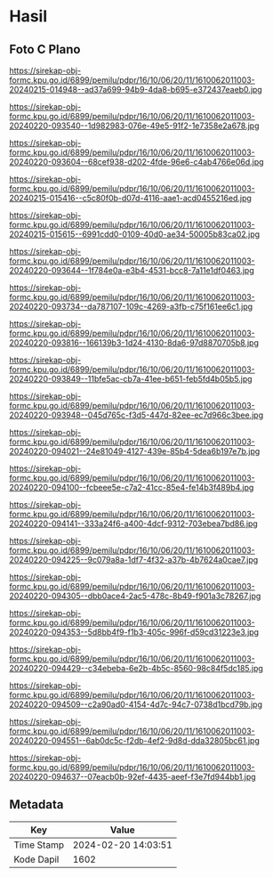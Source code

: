 # Hasil

## Foto C Plano

https://sirekap-obj-formc.kpu.go.id/6899/pemilu/pdpr/16/10/06/20/11/1610062011003-20240215-014948--ad37a699-94b9-4da8-b695-e372437eaeb0.jpg

https://sirekap-obj-formc.kpu.go.id/6899/pemilu/pdpr/16/10/06/20/11/1610062011003-20240220-093540--1d982983-076e-49e5-91f2-1e7358e2a678.jpg

https://sirekap-obj-formc.kpu.go.id/6899/pemilu/pdpr/16/10/06/20/11/1610062011003-20240220-093604--68cef938-d202-4fde-96e6-c4ab4766e06d.jpg

https://sirekap-obj-formc.kpu.go.id/6899/pemilu/pdpr/16/10/06/20/11/1610062011003-20240215-015416--c5c80f0b-d07d-4116-aae1-acd0455216ed.jpg

https://sirekap-obj-formc.kpu.go.id/6899/pemilu/pdpr/16/10/06/20/11/1610062011003-20240215-015615--6991cdd0-0109-40d0-ae34-50005b83ca02.jpg

https://sirekap-obj-formc.kpu.go.id/6899/pemilu/pdpr/16/10/06/20/11/1610062011003-20240220-093644--1f784e0a-e3b4-4531-bcc8-7a11e1df0463.jpg

https://sirekap-obj-formc.kpu.go.id/6899/pemilu/pdpr/16/10/06/20/11/1610062011003-20240220-093734--da787107-109c-4269-a3fb-c75f161ee6c1.jpg

https://sirekap-obj-formc.kpu.go.id/6899/pemilu/pdpr/16/10/06/20/11/1610062011003-20240220-093816--166139b3-1d24-4130-8da6-97d8870705b8.jpg

https://sirekap-obj-formc.kpu.go.id/6899/pemilu/pdpr/16/10/06/20/11/1610062011003-20240220-093849--11bfe5ac-cb7a-41ee-b651-feb5fd4b05b5.jpg

https://sirekap-obj-formc.kpu.go.id/6899/pemilu/pdpr/16/10/06/20/11/1610062011003-20240220-093948--045d765c-f3d5-447d-82ee-ec7d966c3bee.jpg

https://sirekap-obj-formc.kpu.go.id/6899/pemilu/pdpr/16/10/06/20/11/1610062011003-20240220-094021--24e81049-4127-439e-85b4-5dea6b197e7b.jpg

https://sirekap-obj-formc.kpu.go.id/6899/pemilu/pdpr/16/10/06/20/11/1610062011003-20240220-094100--fcbeee5e-c7a2-41cc-85e4-fe14b3f489b4.jpg

https://sirekap-obj-formc.kpu.go.id/6899/pemilu/pdpr/16/10/06/20/11/1610062011003-20240220-094141--333a24f6-a400-4dcf-9312-703ebea7bd86.jpg

https://sirekap-obj-formc.kpu.go.id/6899/pemilu/pdpr/16/10/06/20/11/1610062011003-20240220-094225--9c079a8a-1df7-4f32-a37b-4b7624a0cae7.jpg

https://sirekap-obj-formc.kpu.go.id/6899/pemilu/pdpr/16/10/06/20/11/1610062011003-20240220-094305--dbb0ace4-2ac5-478c-8b49-f901a3c78267.jpg

https://sirekap-obj-formc.kpu.go.id/6899/pemilu/pdpr/16/10/06/20/11/1610062011003-20240220-094353--5d8bb4f9-f1b3-405c-996f-d59cd31223e3.jpg

https://sirekap-obj-formc.kpu.go.id/6899/pemilu/pdpr/16/10/06/20/11/1610062011003-20240220-094429--c34ebeba-6e2b-4b5c-8560-98c84f5dc185.jpg

https://sirekap-obj-formc.kpu.go.id/6899/pemilu/pdpr/16/10/06/20/11/1610062011003-20240220-094509--c2a90ad0-4154-4d7c-94c7-0738d1bcd79b.jpg

https://sirekap-obj-formc.kpu.go.id/6899/pemilu/pdpr/16/10/06/20/11/1610062011003-20240220-094551--6ab0dc5c-f2db-4ef2-9d8d-dda32805bc61.jpg

https://sirekap-obj-formc.kpu.go.id/6899/pemilu/pdpr/16/10/06/20/11/1610062011003-20240220-094637--07eacb0b-92ef-4435-aeef-f3e7fd944bb1.jpg


## Metadata

| Key        | Value               |
| ---------- | ------------------- |
| Time Stamp | 2024-02-20 14:03:51 |
| Kode Dapil | 1602                |



